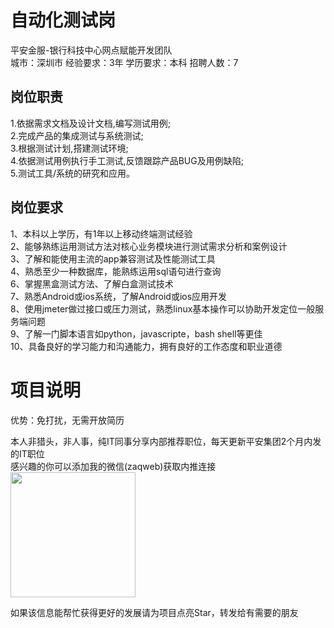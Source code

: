 # 自动化测试岗
平安金服-银行科技中心网点赋能开发团队  
城市：深圳市 经验要求：3年 学历要求：本科  招聘人数：7

## 岗位职责
1.依据需求文档及设计文档,编写测试用例;   
2.完成产品的集成测试与系统测试;   
3.根据测试计划,搭建测试环境;　   
4.依据测试用例执行手工测试,反馈跟踪产品BUG及用例缺陷;   
5.测试工具/系统的研究和应用。

## 岗位要求
1、本科以上学历，有1年以上移动终端测试经验   
2、能够熟练运用测试方法对核心业务模块进行测试需求分析和案例设计   
3、了解和能使用主流的app兼容测试及性能测试工具   
4、熟悉至少一种数据库，能熟练运用sql语句进行查询   
6、掌握黑盒测试方法、了解白盒测试技术   
7、熟悉Android或ios系统，了解Android或ios应用开发   
8、使用jmeter做过接口或压力测试，熟悉linux基本操作可以协助开发定位一般服务端问题   
9、了解一门脚本语言如python，javascripte，bash shell等更佳   
10、具备良好的学习能力和沟通能力，拥有良好的工作态度和职业道德

# 项目说明

优势：免打扰，无需开放简历

本人非猎头，非人事，纯IT同事分享内部推荐职位，每天更新平安集团2个月内发的IT职位  
感兴趣的你可以添加我的微信(zaqweb)获取内推连接  
<img src="https://github.com/zaqweb/PA-IT-JOBS/blob/master/WechatICode.jpeg"  height="200" width="200">

如果该信息能帮忙获得更好的发展请为项目点亮Star，转发给有需要的朋友





